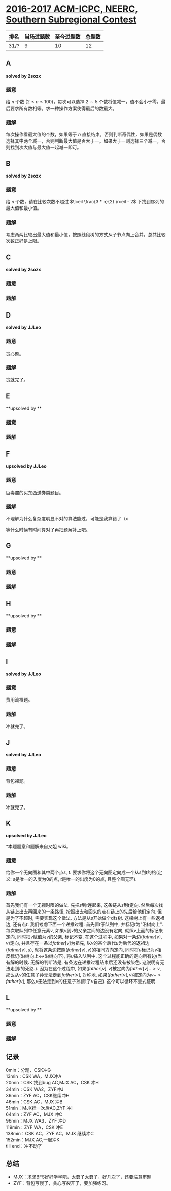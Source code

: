 # [2016-2017 ACM-ICPC, NEERC, Southern Subregional Contest](https://codeforc.es/contest/730)

| 排名 | 当场过题数 | 至今过题数 | 总题数 |
| ---- | ---------- | ---------- | ------ |
| 31/? | 9          | 10         | 12     |

## **A**

**solved by 2sozx**

### 题意

给 $n$ 个数 $(2 \le n \le 100)$，每次可以选择 $2 \sim 5$ 个数将值减一，值不会小于零，最后要求所有数相等。求一种操作方案使得最后的数最大。

### 题解

每次操作看最大值的个数，如果等于 $n$ 直接结束。否则判断奇偶性，如果是偶数选择其中两个减一，否则判断最大值是否大于一。如果大于一则选择三个减一，否则找到次大值与最大值一起减一即可。

## **B**

**solved by 2sozx**

### 题意

给 $n$ 个数，请在比较次数不超过 $\lceil \frac{3 * n}{2} \rceil - 2$ 下找到序列的最大值和最小值。

### 题解

考虑两两比较出最大值和最小值，按照线段树的方式从子节点向上合并，总共比较次数正好是上限。

## **C**

**solved by 2sozx**

### 题意



### 题解



## **D**

**solved by JJLeo**

### 题意

贪心题。

### 题解

贪就完了。

## **E**

**upsolved by **

### 题意



### 题解



## **F**

**upsolved by JJLeo**

### 题意

巨毒瘤的买东西送券类题目。

### 题解

不理解为什么复杂度明显不对的算法能过，可能是我算错了（x

等什么时候有时间算对了再把题解补上吧。

## **G**

**upsolved by **

### 题意



### 题解



## **H**

**upsolved by **

### 题意



### 题解



## **I**

**solved by JJLeo**

### 题意

费用流裸题。

### 题解

冲就完了。

## **J**

**solved by JJLeo**

### 题意

背包裸题。

### 题解

冲就完了。

## **K**

**upsolved by JJLeo**

*本题题意和题解来自叉姐 wiki。

### 题意

给你一个无向图和其中两个点$s$, $t$.
要求你将这个无向图定向成一个从$s$到$t$的格(定义: $s$是唯一的入度为0的点,
$t$是唯一的出度为0的点, 且整个图无环).

### 题解

首先我们有一个无视时限的做法. 先把$s$到$t$连起来,
这条链从$s$到$t$定向. 然后每次找从链上出去再回来的一条路径,
按照出去和回来的点在链上的先后给他们定向. 但是为了不超时,
需要实现这个做法. 方法是从$s$开始做个dfs树. 这棵树上有一些返祖边,
还有点$t$. 我们考虑下面一个递推过程: 首先置$t$于队列中,
并标记$t$为"沿树向上". 每次取队列中任意元素$v$,
如果$v$到$v$的父亲之间的边没有定向, 就照$v$上面的标记来定向,
同时把$v$赋值为$v$的父亲, 标记不变. 在这个过程中,
如果对一条边$(father[v], v)$定向, 并且存在一条以$father[v]$为祖先,
以$v$的某个后代$u$为后代的返祖边$(father[v],u)$,
就将这条边按照$(father[v], v)$的相同方向定向,
同时将$u$标记为$v$相反标记(沿树向上&lt;-&gt;沿树向下), 将$u$插入队列中.
这个过程能正确的定向所有边(当有解的时候. 无解的判断法是,
有条边在递推过程结束后还没有被染色. 这说明有无法走到$t$的死路.).
因为在这个过程中, 如果$(father[v], v)$被定向为$father[v]->v$,
那么从$v$的任意子孙无法走到$father[v]$, 对称地,
如果$(father[v], v)$被定向为$v->father[v]$,
那么$v$无法走到$v$的任意子孙(除了$v$自己). 这个可以循环不变式证明.

## **L**

**upsolved by **

### 题意



### 题解



## **记录**

0min：分题，CSK冲G<br>
13min：CSK WA，MJX冲A<br>
20min：CSK 找到bug AC,MJX AC，CSK 冲H<br>
34min：CSK WA2，ZYF冲J<br>
36min：ZYF AC，CSK继续冲H<br>
46min：CSK AC，MJX 冲B<br>
51min：MJX挂一次后AC,ZYF 冲I<br>
64min：ZYF AC，MJX 冲C<br>
96min：MJX WA3，ZYF 冲D<br>
119min：ZYF WA，CSK 冲E<br>
138min：CSK AC，ZYF AC，MJX 继续冲C<br>
152min：MJX AC,一起冲K<br>
till end：冲不动了

## **总结**

  * MJX：求求BFS好好学学吧，太蠢了太蠢了，好几次了，还要注意审题
  * ZYF：背包写慢了，贪心写裂开了，要加强练习。